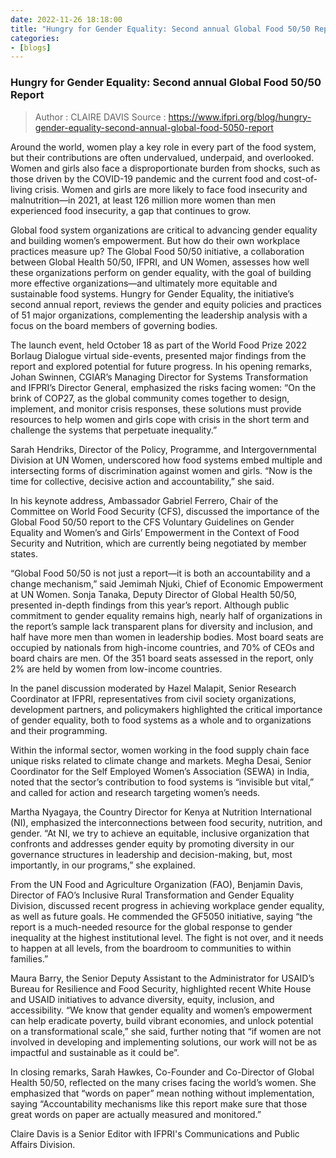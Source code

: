 ```yaml
---
date: 2022-11-26 18:18:00
title: "Hungry for Gender Equality: Second annual Global Food 50/50 Report"
categories:
- [blogs]
---
```


### Hungry for Gender Equality: Second annual Global Food 50/50 Report ###

> Author : CLAIRE DAVIS
> Source : https://www.ifpri.org/blog/hungry-gender-equality-second-annual-global-food-5050-report

Around the world, women play a key role in every part of the food system, but their contributions are often undervalued, underpaid, and overlooked. Women and girls also face a disproportionate burden from shocks, such as those driven by the COVID-19 pandemic and the current food and cost-of-living crisis. Women and girls are more likely to face food insecurity and malnutrition—in 2021, at least 126 million more women than men experienced food insecurity, a gap that continues to grow.

Global food system organizations are critical to advancing gender equality and building women’s empowerment. But how do their own workplace practices measure up? The Global Food 50/50 initiative, a collaboration between Global Health 50/50, IFPRI, and UN Women, assesses how well these organizations perform on gender equality, with the goal of building more effective organizations—and ultimately more equitable and sustainable food systems. Hungry for Gender Equality, the initiative’s second annual report, reviews the gender and equity policies and practices of 51 major organizations, complementing the leadership analysis with a focus on the board members of governing bodies.

The launch event, held October 18 as part of the World Food Prize 2022 Borlaug Dialogue virtual side-events, presented major findings from the report and explored potential for future progress. In his opening remarks, Johan Swinnen, CGIAR’s Managing Director for Systems Transformation and IFPRI’s Director General, emphasized the risks facing women: “On the brink of COP27, as the global community comes together to design, implement, and monitor crisis responses, these solutions must provide resources to help women and girls cope with crisis in the short term and challenge the systems that perpetuate inequality.”

Sarah Hendriks, Director of the Policy, Programme, and Intergovernmental Division at UN Women, underscored how food systems embed multiple and intersecting forms of discrimination against women and girls. “Now is the time for collective, decisive action and accountability,” she said.

In his keynote address, Ambassador Gabriel Ferrero, Chair of the Committee on World Food Security (CFS), discussed the importance of the Global Food 50/50 report to the CFS Voluntary Guidelines on Gender Equality and Women’s and Girls’ Empowerment in the Context of Food Security and Nutrition, which are currently being negotiated by member states.

“Global Food 50/50 is not just a report—it is both an accountability and a change mechanism,” said Jemimah Njuki, Chief of Economic Empowerment at UN Women. Sonja Tanaka, Deputy Director of Global Health 50/50, presented in-depth findings from this year’s report. Although public commitment to gender equality remains high, nearly half of organizations in the report’s sample lack transparent plans for diversity and inclusion, and half have more men than women in leadership bodies. Most board seats are occupied by nationals from high-income countries, and 70% of CEOs and board chairs are men. Of the 351 board seats assessed in the report, only 2% are held by women from low-income countries.

In the panel discussion moderated by Hazel Malapit, Senior Research Coordinator at IFPRI, representatives from civil society organizations, development partners, and policymakers highlighted the critical importance of gender equality, both to food systems as a whole and to organizations and their programming.

Within the informal sector, women working in the food supply chain face unique risks related to climate change and markets. Megha Desai, Senior Coordinator for the Self Employed Women’s Association (SEWA) in India, noted that the sector’s contribution to food systems is “invisible but vital,” and called for action and research targeting women’s needs.

Martha Nyagaya, the Country Director for Kenya at Nutrition International (NI), emphasized the interconnections between food security, nutrition, and gender. “At NI, we try to achieve an equitable, inclusive organization that confronts and addresses gender equity by promoting diversity in our governance structures in leadership and decision-making, but, most importantly, in our programs,” she explained.

From the UN Food and Agriculture Organization (FAO), Benjamin Davis, Director of FAO’s Inclusive Rural Transformation and Gender Equality Division, discussed recent progress in achieving workplace gender equality, as well as future goals. He commended the GF5050 initiative, saying “the report is a much-needed resource for the global response to gender inequality at the highest institutional level. The fight is not over, and it needs to happen at all levels, from the boardroom to communities to within families.”

Maura Barry, the Senior Deputy Assistant to the Administrator for USAID’s Bureau for Resilience and Food Security, highlighted recent White House and USAID initiatives to advance diversity, equity, inclusion, and accessibility. “We know that gender equality and women’s empowerment can help eradicate poverty, build vibrant economies, and unlock potential on a transformational scale,” she said, further noting that “if women are not involved in developing and implementing solutions, our work will not be as impactful and sustainable as it could be”.

In closing remarks, Sarah Hawkes, Co-Founder and Co-Director of Global Health 50/50, reflected on the many crises facing the world’s women. She emphasized that “words on paper” mean nothing without implementation, saying “Accountability mechanisms like this report make sure that those great words on paper are actually measured and monitored.”

Claire Davis is a Senior Editor with IFPRI's Communications and Public Affairs Division.
